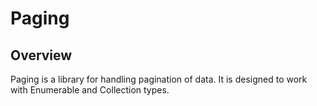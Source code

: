 # Paging

## Overview

Paging is a library for handling pagination of data. It is designed to work with
Enumerable and Collection types.